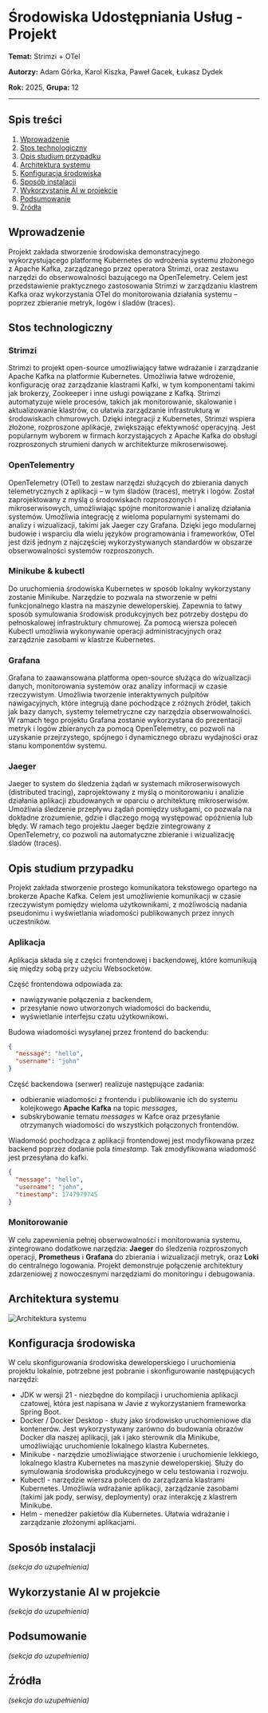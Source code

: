 # Środowiska Udostępniania Usług - Projekt

**Temat:** Strimzi + OTel

**Autorzy:** Adam Górka, Karol Kiszka, Paweł Gacek, Łukasz Dydek  

**Rok:** 2025, **Grupa:** 12

---

## Spis treści

1. [Wprowadzenie](#wprowadzenie)
2. [Stos technologiczny](#stos-technologiczny)
3. [Opis studium przypadku](#opis-studium-przypadku)
4. [Architektura systemu](#architektura-systemu)
5. [Konfiguracja środowiska](#konfiguracja-środowiska)
6. [Sposób instalacji](#sposób-instalacji)
7. [Wykorzystanie AI w projekcie](#wykorzystanie-ai-w-projekcie)
8. [Podsumowanie](#podsumowanie)
9. [Źródła](#źródła)

## Wprowadzenie

Projekt zakłada stworzenie środowiska demonstracyjnego wykorzystującego platformę Kubernetes do wdrożenia systemu złożonego z Apache Kafka, zarządzanego przez operatora Strimzi, oraz zestawu narzędzi do obserwowalności bazującego na OpenTelemetry. Celem jest przedstawienie praktycznego zastosowania Strimzi w zarządzaniu klastrem Kafka oraz wykorzystania OTel do monitorowania działania systemu – poprzez zbieranie metryk, logów i śladów (traces).

## Stos technologiczny

### Strimzi
Strimzi to projekt open-source umożliwiający łatwe wdrażanie i zarządzanie Apache Kafka na platformie Kubernetes. 
Umożliwia łatwe wdrożenie, konfigurację oraz zarządzanie klastrami Kafki, w tym komponentami takimi jak brokerzy, 
Zookeeper i inne usługi powiązane z Kafką. Strimzi automatyzuje wiele procesów, takich jak monitorowanie, skalowanie i aktualizowanie klastrów, 
co ułatwia zarządzanie infrastrukturą w środowiskach chmurowych. Dzięki integracji z Kubernetes, 
Strimzi wspiera złożone, rozproszone aplikacje, zwiększając efektywność operacyjną. 
Jest popularnym wyborem w firmach korzystających z Apache Kafka do obsługi rozproszonych strumieni danych w architekturze mikroserwisowej.

### OpenTelementry
OpenTelemetry (OTel) to zestaw narzędzi służących do zbierania danych telemetrycznych z aplikacji – w tym śladów (traces), metryk i logów.
Został zaprojektowany z myślą o środowiskach rozproszonych i mikroserwisowych, 
umożliwiając spójne monitorowanie i analizę działania systemów.
Umożliwia integrację z wieloma popularnymi systemami do analizy i wizualizacji, takimi jak Jaeger czy Grafana.
Dzięki jego modularnej budowie i wsparciu dla wielu języków programowania i frameworków, OTel jest dziś jednym z najczęściej wykorzystywanych standardów w obszarze obserwowalności systemów rozproszonych.

### Minikube & kubectl
Do uruchomienia środowiska Kubernetes w sposób lokalny wykorzystany zostanie Minikube.
Narzędzie to pozwala na stworzenie w pełni funkcjonalnego klastra na maszynie deweloperskiej.
Zapewnia to łatwy sposób symulowania środowisk produkcyjnych bez potrzeby dostępu do pełnoskalowej infrastruktury chmurowej.
Za pomocą wiersza poleceń Kubectl umożliwia wykonywanie operacji administracyjnych oraz zarządznie zasobami w klastrze Kubernetes. 

### Grafana
Grafana to zaawansowana platforma open-source służąca do wizualizacji danych, monitorowania systemów oraz analizy informacji w czasie rzeczywistym. 
Umożliwia tworzenie interaktywnych pulpitów nawigacyjnych, które integrują dane pochodzące z różnych źródeł, takich jak bazy danych, systemy telemetryczne czy narzędzia obserwowalności. 
W ramach tego projektu Grafana zostanie wykorzystana do prezentacji metryk i logów zbieranych za pomocą OpenTelemetry, 
co pozwoli na uzyskanie przejrzystego, spójnego i dynamicznego obrazu wydajności oraz stanu komponentów systemu.

### Jaeger
Jaeger to system do śledzenia żądań w systemach mikroserwisowych (distributed tracing), 
zaprojektowany z myślą o monitorowaniu i analizie działania aplikacji zbudowanych w oparciu o architekturę mikroserwisów. 
Umożliwia śledzenie przepływu żądań pomiędzy usługami, co pozwala na dokładne zrozumienie, gdzie i dlaczego mogą występować opóźnienia lub błędy. 
W ramach tego projektu Jaeger będzie zintegrowany z OpenTelemetry, co pozwoli na automatyczne zbieranie i wizualizację śladów (traces).

## Opis studium przypadku

Projekt zakłada stworzenie prostego komunikatora tekstowego opartego na brokerze Apache Kafka. Celem jest umożliwienie komunikacji w czasie rzeczywistym pomiędzy wieloma użytkownikami, z możliwością nadania pseudonimu i wyświetlania wiadomości publikowanych przez innych uczestników. 

### Aplikacja
Aplikacja składa się z części frontendowej i backendowej, które komunikują się między sobą przy użyciu Websocketów.

Część frontendowa odpowiada za:

- nawiązywanie połączenia z backendem,
- przesyłanie nowo utworzonych wiadomości do backendu,
- wyświetlanie interfejsu czatu użytkownikowi.

Budowa wiadomości wysyłanej przez frontend do backendu:

```json
{
  "message": "hello",
  "username": "john"
}
```

Część backendowa (serwer) realizuje następujące zadania:

- odbieranie wiadomości z frontendu i publikowanie ich do systemu kolejkowego **Apache Kafka** na topic *messages*,
- subskrybowanie tematu *messages* w Kafce oraz przesyłanie otrzymanych wiadomości do wszystkich połączonych frontendów.

Wiadomość pochodząca z aplikacji frontendowej jest modyfikowana przez backend poprzez dodanie pola *timestamp*. Tak zmodyfikowana wiadomość jest przesyłana do kafki.
```json
{
  "message": "hello",
  "username": "john",
  "timestamp": 1747979745
}
```


### Monitorowanie
W celu zapewnienia pełnej obserwowalności i monitorowania systemu, zintegrowano dodatkowe narzędzia: **Jaeger** do śledzenia rozproszonych operacji, **Prometheus** i **Grafana** do zbierania i wizualizacji metryk, oraz **Loki** do centralnego logowania. Projekt demonstruje połączenie architektury zdarzeniowej z nowoczesnymi narzędziami do monitoringu i debugowania.

## Architektura systemu

![Architektura systemu](https://github.com/user-attachments/assets/62601da8-a899-41cd-91d0-8dc0a5ec1f66)

## Konfiguracja środowiska

W celu skonfigurowania środowiska deweloperskiego i uruchomienia projektu lokalnie, potrzebne jest pobranie i skonfigurowanie następujących narzędzi:

- JDK w wersji 21 -  niezbędne do kompilacji i uruchomienia aplikacji czatowej, która jest napisana w Javie z wykorzystaniem frameworka Spring Boot.
- Docker / Docker Desktop - służy jako środowisko uruchomieniowe dla kontenerów. Jest wykorzystywany zarówno do budowania obrazów Docker dla naszej aplikacji, jak i jako sterownik dla Minikube, umożliwiając uruchomienie lokalnego klastra Kubernetes.
- Minikube - narzędzie umożliwiające stworzenie i uruchomienie lekkiego, lokalnego klastra Kubernetes na maszynie deweloperskiej. Służy do symulowania środowiska produkcyjnego w celu testowania i rozwoju.
- Kubectl - narzędzie wiersza poleceń do zarządzania klastrami Kubernetes. Umożliwia wdrażanie aplikacji, zarządzanie zasobami (takimi jak pody, serwisy, deploymenty) oraz interakcję z klastrem Minikube.
- Helm - menedżer pakietów dla Kubernetes. Ułatwia wdrażanie i zarządzanie złożonymi aplikacjami.


## Sposób instalacji

*(sekcja do uzupełnienia)*

## Wykorzystanie AI w projekcie


*(sekcja do uzupełnienia)*

## Podsumowanie

*(sekcja do uzupełnienia)*

## Źródła

*(sekcja do uzupełnienia)*
